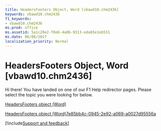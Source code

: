 ```yaml
---
title: HeadersFooters Object, Word [vbawd10.chm2436]
keywords: vbawd10.chm2436
f1_keywords:
- vbawd10.chm2436
ms.prod: office
ms.assetid: 5a1c20e2-f8e6-4a0b-9313-eda65e1eb531
ms.date: 06/08/2017
localization_priority: Normal
---
```



# HeadersFooters Object, Word [vbawd10.chm2436]

Hi there! You have landed on one of our F1 Help redirector pages. Please select the topic you were looking for below.

[HeadersFooters object (Word)](https://msdn.microsoft.com/library/41dbbaa7-f139-3d3c-54d4-03a57ab8417a%28Office.15%29.aspx)

[HeadersFooters object (Word)7e85bb4c-0945-2e92-a069-a0027d95556a](https://msdn.microsoft.com/library/7e85bb4c-0945-2e92-a069-a0027d95556a%28Office.15%29.aspx)

[!include[Support and feedback](~/includes/feedback-boilerplate.md)]